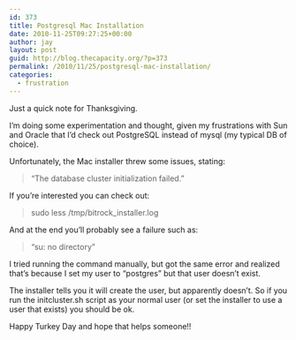 ```yaml
---
id: 373
title: Postgresql Mac Installation
date: 2010-11-25T09:27:25+00:00
author: jay
layout: post
guid: http://blog.thecapacity.org/?p=373
permalink: /2010/11/25/postgresql-mac-installation/
categories:
  - frustration
---
```

Just a quick note for Thanksgiving.

I’m doing some experimentation and thought, given my frustrations with Sun and Oracle that I’d check out PostgreSQL instead of mysql (my typical DB of choice).

Unfortunately, the <a>Mac installer</a> threw some issues, stating:

> “The database cluster initialization failed.”

If you’re interested you can check out:

> sudo less /tmp/bitrock_installer.log

And at the end you’ll probably see a failure such as:

> “su: no directory”

I tried running the command manually, but got the same error and realized that’s because I set my user to “postgres” but that user doesn’t exist.

The installer tells you it will create the user, but apparently doesn’t. So if you run the initcluster.sh script as your normal user (or set the installer to use a user that exists) you should be ok.

Happy Turkey Day and hope that helps someone!!
